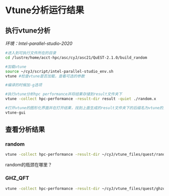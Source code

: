 # Vtune分析运行结果

## 执行vtune分析

*环境：Intel-parallel-studio-2020*

```bash
#进入到可执行文件所在的目录
cd /lustre/home/acct-hpc/asc/cyJ/asc21/QuEST-2.1.0/build_random

#加载vtune
source ~/cyJ/script/intel-parallel-studio_env.sh
vtune #检查vtune是否加载，查看可选的参数

#编译的时候加-g选项

#执行vtune分析hpc performance并将结果存储到result文件夹下
vtune -collect hpc-performance -result-dir result -quiet ./random.x

#打开vtune的图形化界面并在打开结果，找到上面生成的result文件夹下的后缀名为vtune的文件并打开
vtune-gui
```



## 查看分析结果

### random

```bash
vtune -collect hpc-performance -result-dir ~/cyJ/vtune_files/quest/random/base-intel-hs -quiet ./demo
```

random的瓶颈在哪里？



### GHZ_QFT

```bash
vtune -collect hpc-performance -result-dir ~/cyJ/vtune_files/quest/ghzqft/opt-intel-hs -quiet ./demo
```
